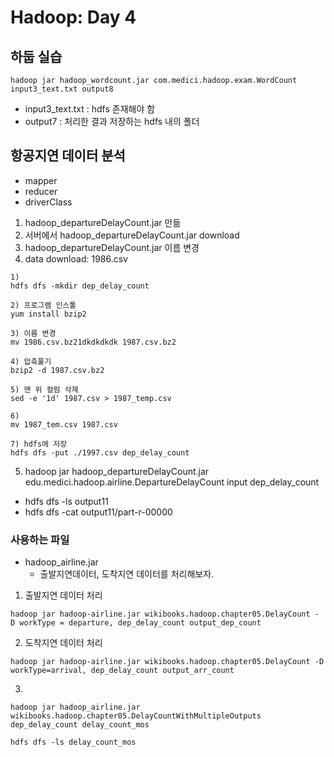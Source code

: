 # Hadoop: Day 4

## 하둡 실습
```
hadoop jar hadoop_wordcount.jar com.medici.hadoop.exam.WordCount input3_text.txt output8
```
- input3_text.txt : hdfs 존재해야 함
- output7 : 처리한 결과 저장하는 hdfs 내의 폴더

## 항공지연 데이터 분석
- mapper
- reducer
- driverClass

1. hadoop_departureDelayCount.jar 만듦
2. 서버에서 hadoop_departureDelayCount.jar download
3. hadoop_departureDelayCount.jar 이름 변경
4. data download: 1986.csv
```
1)
hdfs dfs -mkdir dep_delay_count

2) 프로그램 인스톨
yum install bzip2

3) 이름 변경
mv 1986.csv.bz21dkdkdkdk 1987.csv.bz2

4) 압축풀기
bzip2 -d 1987.csv.bz2

5) 맨 위 컬럼 삭제
sed -e '1d' 1987.csv > 1987_temp.csv

6)
mv 1987_tem.csv 1987.csv

7) hdfs에 저장
hdfs dfs -put ./1997.csv dep_delay_count
```
5. hadoop jar hadoop_departureDelayCount.jar edu.medici.hadoop.airline.DepartureDelayCount input dep_delay_count

- hdfs dfs -ls output11
- hdfs dfs -cat output11/part-r-00000

### 사용하는 파일
- hadoop_airline.jar
    - 출발지연데이터, 도착지연 데이터를 처리해보자.

1. 출발지연 데이터 처리
```
hadoop jar hadoop-airline.jar wikibooks.hadoop.chapter05.DelayCount - D workType = departure, dep_delay_count output_dep_count
```

2. 도착지연 데이터 처리
```
hadoop jar hadoop-airline.jar wikibooks.hadoop.chapter05.DelayCount -D workType=arrival, dep_delay_count output_arr_count
```

3.
```
hadoop jar hadoop_airline.jar wikibooks.hadoop.chapter05.DelayCountWithMultipleOutputs dep_delay_count delay_count_mos

hdfs dfs -ls delay_count_mos
```
